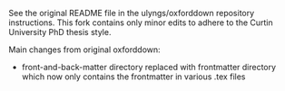 See the original README file in the ulyngs/oxforddown repository instructions. This fork contains only minor edits to adhere to the Curtin University PhD thesis style.

Main changes from original oxforddown:
* front-and-back-matter directory replaced with frontmatter directory which now only contains the frontmatter in various .tex files
